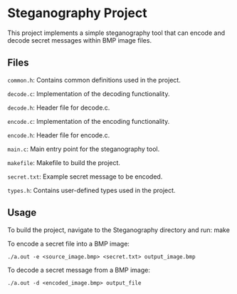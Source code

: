 # Steganography Project

This project implements a simple steganography tool that can encode and decode secret messages within BMP image files.


## Files

`common.h`: Contains common definitions used in the project.

`decode.c`: Implementation of the decoding functionality.

`decode.h`: Header file for decode.c.

`encode.c`: Implementation of the encoding functionality.

`encode.h`: Header file for encode.c.

`main.c`: Main entry point for the steganography tool.

`makefile`: Makefile to build the project.

`secret.txt`: Example secret message to be encoded.

`types.h`: Contains user-defined types used in the project.


## Usage

To build the project, navigate to the Steganography directory and run: make

To encode a secret file into a BMP image:
```
./a.out -e <source_image.bmp> <secret.txt> output_image.bmp
```
To decode a secret message from a BMP image:
```
./a.out -d <encoded_image.bmp> output_file
```